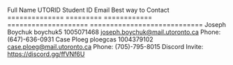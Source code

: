 Full Name		UTORID		Student ID 	Email				Best way to Contact
==============		=========	============	====================		============================
Joseph Boychuk		boychuk5	1005071468	joseph.boychuk@mail.utoronto.ca	Phone: (647)-636-0931
Case Ploeg        ploegcas  1004379102  case.ploeg@mail.utoronto.ca     Phone: (705)-795-8015
Discord Invite: https://discord.gg/ffVNf6U
